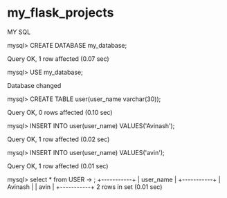 # my_flask_projects
 

MY SQL 

mysql> CREATE DATABASE my_database;

Query OK, 1 row affected (0.07 sec)

mysql> USE my_database;

Database changed

mysql> CREATE TABLE user(user_name varchar(30));

Query OK, 0 rows affected (0.10 sec)

mysql> INSERT INTO user(user_name) VALUES('Avinash');

Query OK, 1 row affected (0.02 sec)

mysql> INSERT INTO user(user_name) VALUES('avin');

Query OK, 1 row affected (0.01 sec)

mysql> select * from USER
    -> ;
+-----------+
| user_name |
+-----------+
| Avinash   |
| avin      |
+-----------+
2 rows in set (0.01 sec)

